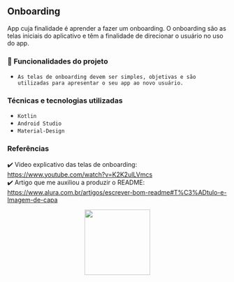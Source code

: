 ## Onboarding 
App cuja finalidade é aprender a fazer um onboarding. O onboarding são as telas iniciais do aplicativo e têm a finalidade de direcionar 
o usuário no uso do app.
<br/>

### 🔨 Funcionalidades do projeto
- ``As telas de onboarding devem ser simples, objetivas e são utilizadas para apresentar o seu app ao novo usuário.``

### Técnicas e tecnologias utilizadas

- ``Kotlin``
- ``Android Studio``
- ``Material-Design``

### Referências
:heavy_check_mark: Video explicativo das telas de onboarding: https://www.youtube.com/watch?v=K2K2ulLVmcs <br/>
:heavy_check_mark: Artigo que me auxiliou a produzir o README: https://www.alura.com.br/artigos/escrever-bom-readme#T%C3%ADtulo-e-Imagem-de-capa
<br/>

<div align="center">
<img src="http://img.shields.io/static/v1?label=STATUS&message=CONCLUIDO&color=GREEN&style=for-the-badge" width="150" hight="150"/>
</div>
